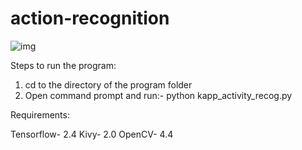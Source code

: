 # action-recognition


![img]()


Steps to run the program:

1. cd to the directory of the program folder
2. Open command prompt and run:- python kapp_activity_recog.py



Requirements:

Tensorflow- 2.4
Kivy- 2.0
OpenCV- 4.4
